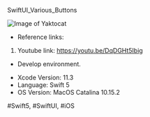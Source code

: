 SwiftUI_Various_Buttons

![Image of Yaktocat](https://1.bp.blogspot.com/-7k2LNFuZ278/XgJHVZOe7gI/AAAAAAAABA0/d3eD2m35388mYCiTQDI-RX0XMZ9YmbIYwCLcBGAsYHQ/s1600/completeImage5%2Bcopy.png)

* Reference links:

1. Youtube link: https://youtu.be/DqDGHt5Ibig

* Develop environment.

- Xcode Version: 11.3
- Language: Swift 5
- OS Version: MacOS Catalina 10.15.2

#Swift5, #SwiftUI, #iOS
